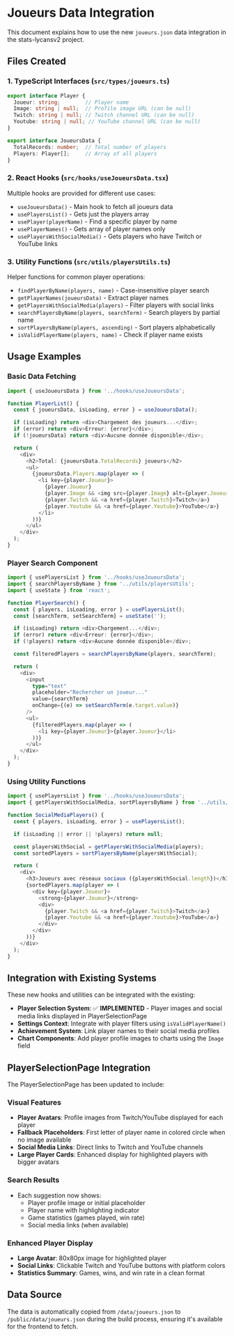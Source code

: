 # Joueurs Data Integration

This document explains how to use the new `joueurs.json` data integration in the stats-lycansv2 project.

## Files Created

### 1. TypeScript Interfaces (`src/types/joueurs.ts`)

```typescript
export interface Player {
  Joueur: string;        // Player name
  Image: string | null;  // Profile image URL (can be null)
  Twitch: string | null; // Twitch channel URL (can be null)
  Youtube: string | null; // YouTube channel URL (can be null)
}

export interface JoueursData {
  TotalRecords: number;  // Total number of players
  Players: Player[];     // Array of all players
}
```

### 2. React Hooks (`src/hooks/useJoueursData.tsx`)

Multiple hooks are provided for different use cases:

- `useJoueursData()` - Main hook to fetch all joueurs data
- `usePlayersList()` - Gets just the players array
- `usePlayer(playerName)` - Find a specific player by name
- `usePlayerNames()` - Gets array of player names only
- `usePlayersWithSocialMedia()` - Gets players who have Twitch or YouTube links

### 3. Utility Functions (`src/utils/playersUtils.ts`)

Helper functions for common player operations:

- `findPlayerByName(players, name)` - Case-insensitive player search
- `getPlayerNames(joueursData)` - Extract player names
- `getPlayersWithSocialMedia(players)` - Filter players with social links
- `searchPlayersByName(players, searchTerm)` - Search players by partial name
- `sortPlayersByName(players, ascending)` - Sort players alphabetically
- `isValidPlayerName(players, name)` - Check if player name exists

## Usage Examples

### Basic Data Fetching

```typescript
import { useJoueursData } from '../hooks/useJoueursData';

function PlayerList() {
  const { joueursData, isLoading, error } = useJoueursData();

  if (isLoading) return <div>Chargement des joueurs...</div>;
  if (error) return <div>Erreur: {error}</div>;
  if (!joueursData) return <div>Aucune donnée disponible</div>;

  return (
    <div>
      <h2>Total: {joueursData.TotalRecords} joueurs</h2>
      <ul>
        {joueursData.Players.map(player => (
          <li key={player.Joueur}>
            {player.Joueur}
            {player.Image && <img src={player.Image} alt={player.Joueur} />}
            {player.Twitch && <a href={player.Twitch}>Twitch</a>}
            {player.Youtube && <a href={player.Youtube}>YouTube</a>}
          </li>
        ))}
      </ul>
    </div>
  );
}
```

### Player Search Component

```typescript
import { usePlayersList } from '../hooks/useJoueursData';
import { searchPlayersByName } from '../utils/playersUtils';
import { useState } from 'react';

function PlayerSearch() {
  const { players, isLoading, error } = usePlayersList();
  const [searchTerm, setSearchTerm] = useState('');

  if (isLoading) return <div>Chargement...</div>;
  if (error) return <div>Erreur: {error}</div>;
  if (!players) return <div>Aucune donnée disponible</div>;

  const filteredPlayers = searchPlayersByName(players, searchTerm);

  return (
    <div>
      <input
        type="text"
        placeholder="Rechercher un joueur..."
        value={searchTerm}
        onChange={(e) => setSearchTerm(e.target.value)}
      />
      <ul>
        {filteredPlayers.map(player => (
          <li key={player.Joueur}>{player.Joueur}</li>
        ))}
      </ul>
    </div>
  );
}
```

### Using Utility Functions

```typescript
import { usePlayersList } from '../hooks/useJoueursData';
import { getPlayersWithSocialMedia, sortPlayersByName } from '../utils/playersUtils';

function SocialMediaPlayers() {
  const { players, isLoading, error } = usePlayersList();

  if (isLoading || error || !players) return null;

  const playersWithSocial = getPlayersWithSocialMedia(players);
  const sortedPlayers = sortPlayersByName(playersWithSocial);

  return (
    <div>
      <h3>Joueurs avec réseaux sociaux ({playersWithSocial.length})</h3>
      {sortedPlayers.map(player => (
        <div key={player.Joueur}>
          <strong>{player.Joueur}</strong>
          <div>
            {player.Twitch && <a href={player.Twitch}>Twitch</a>}
            {player.Youtube && <a href={player.Youtube}>YouTube</a>}
          </div>
        </div>
      ))}
    </div>
  );
}
```

## Integration with Existing Systems

These new hooks and utilities can be integrated with the existing:

- **Player Selection System**: ✅ **IMPLEMENTED** - Player images and social media links displayed in PlayerSelectionPage
- **Settings Context**: Integrate with player filters using `isValidPlayerName()`
- **Achievement System**: Link player names to their social media profiles
- **Chart Components**: Add player profile images to charts using the `Image` field

## PlayerSelectionPage Integration

The PlayerSelectionPage has been updated to include:

### Visual Features
- **Player Avatars**: Profile images from Twitch/YouTube displayed for each player
- **Fallback Placeholders**: First letter of player name in colored circle when no image available
- **Social Media Links**: Direct links to Twitch and YouTube channels
- **Large Player Cards**: Enhanced display for highlighted players with bigger avatars

### Search Results
- Each suggestion now shows:
  - Player profile image or initial placeholder
  - Player name with highlighting indicator
  - Game statistics (games played, win rate)
  - Social media links (when available)

### Enhanced Player Display
- **Large Avatar**: 80x80px image for highlighted player
- **Social Links**: Clickable Twitch and YouTube buttons with platform colors
- **Statistics Summary**: Games, wins, and win rate in a clean format

## Data Source

The data is automatically copied from `/data/joueurs.json` to `/public/data/joueurs.json` during the build process, ensuring it's available for the frontend to fetch.